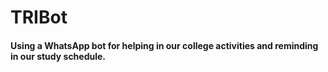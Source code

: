 # TRIBot
#### Using a WhatsApp bot for helping in our college activities and reminding in our study schedule.

